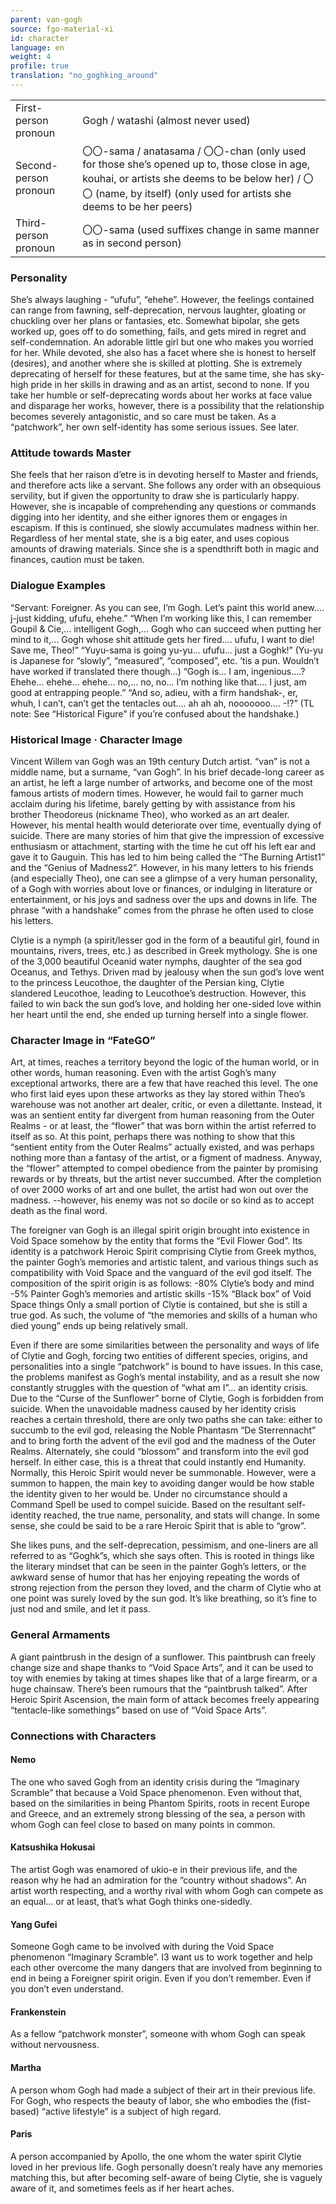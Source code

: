 ```yaml
---
parent: van-gogh
source: fgo-material-xi
id: character
language: en
weight: 4
profile: true
translation: "no_goghking_around"
---
```


<table>
  <tr><td>First-person pronoun</td><td>Gogh / watashi (almost never used)</td></tr>
  <tr><td>Second-person pronoun</td><td>〇〇-sama / anatasama / 〇〇-chan (only used for those she’s opened up to, those close in age, kouhai, or artists she deems to be below her) / 〇〇 (name, by itself) (only used for artists she deems to be her peers)</td></tr>
  <tr><td>Third-person pronoun</td><td>〇〇-sama (used suffixes change in same manner as in second person)</td></tr>
</table>

### Personality

She’s always laughing - “ufufu”, “ehehe”. However, the feelings contained can range from fawning, self-deprecation, nervous laughter, gloating or chuckling over her plans or fantasies, etc.
Somewhat bipolar, she gets worked up, goes off to do something, fails, and gets mired in regret and self-condemnation. An adorable little girl but one who makes you worried for her.
While devoted, she also has a facet where she is honest to herself (desires), and another where she is skilled at plotting.
She is extremely deprecating of herself for these features, but at the same time, she has sky-high pride in her skills in drawing and as an artist, second to none.
If you take her humble or self-deprecating words about her works at face value and disparage her works, however, there is a possibility that the relationship becomes severely antagonistic, and so care must be taken. As a “patchwork”, her own self-identity has some serious issues. See later.

### Attitude towards Master

She feels that her raison d’etre is in devoting herself to Master and friends, and therefore acts like a servant. She follows any order with an obsequious servility, but if given the opportunity to draw she is particularly happy. However, she is incapable of comprehending any questions or commands digging into her identity, and she either ignores them or engages in escapism. If this is continued, she slowly accumulates madness within her. Regardless of her mental state, she is a big eater, and uses copious amounts of drawing materials. Since she is a spendthrift both in magic and finances, caution must be taken.

### Dialogue Examples

“Servant: Foreigner. As you can see, I’m Gogh. Let’s paint this world anew…. j-just kidding, ufufu, ehehe.”
“When I’m working like this, I can remember Goupil & Cie,… intelligent Gogh,… Gogh who can succeed when putting her mind to it,… Gogh whose shit attitude gets her fired…. ufufu, I want to die! Save me, Theo!”
“Yuyu-sama is going yu-yu… ufufu… just a Goghk!” (Yu-yu is Japanese for “slowly”, “measured”, “composed”, etc. ’tis a pun. Wouldn’t have worked if translated there though…)
“Gogh is… I am, ingenious….? Ehehe… ehehe… ehehe… no,… no, no… I’m nothing like that…. I just, am good at entrapping people.”
“And so, adieu, with a firm handshak-, er, whuh, I can’t, can’t get the tentacles out…. ah ah ah, nooooooo…. -!?” (TL note: See “Historical Figure” if you’re confused about the handshake.)

### Historical Image · Character Image

Vincent Willem van Gogh was an 19th century Dutch artist. “van” is not a middle name, but a surname, “van Gogh”. In his brief decade-long career as an artist, he left a large number of artworks, and become one of the most famous artists of modern times. However, he would fail to garner much acclaim during his lifetime, barely getting by with assistance from his brother Theodoreus (nickname Theo), who worked as an art dealer. However, his mental health would deteriorate over time, eventually dying of suicide.
There are many stories of him that give the impression of excessive enthusiasm or attachment, starting with the time he cut off his left ear and gave it to Gauguin. This has led to him being called the “The Burning Artist1” and the “Genius of Madness2”. However, in his many letters to his friends (and especially Theo), one can see a glimpse of a very human personality, of a Gogh with worries about love or finances, or indulging in literature or entertainment, or his joys and sadness over the ups and downs in life.
The phrase “with a handshake” comes from the phrase he often used to close his letters.

Clytie is a nymph (a spirit/lesser god in the form of a beautiful girl, found in mountains, rivers, trees, etc.) as described in Greek mythology.
She is one of the 3,000 beautiful Oceanid water nymphs, daughter of the sea god Oceanus, and Tethys. Driven mad by jealousy when the sun god’s love went to the princess Leucothoe, the daughter of the Persian king, Clytie slandered Leucothoe, leading to Leucothoe’s destruction.
However, this failed to win back the sun god’s love, and holding her one-sided love within her heart until the end, she ended up turning herself into a single flower.

### Character Image in “FateGO”

Art, at times, reaches a territory beyond the logic of the human world, or in other words, human reasoning. Even with the artist Gogh’s many exceptional artworks, there are a few that have reached this level. The one who first laid eyes upon these artworks as they lay stored within Theo’s warehouse was not another art dealer, critic, or even a dilettante. Instead, it was an sentient entity far divergent from human reasoning from the Outer Realms - or at least, the “flower” that was born within the artist referred to itself as so. At this point, perhaps there was nothing to show that this “sentient entity from the Outer Realms” actually existed, and was perhaps nothing more than a fantasy of the artist, or a figment of madness.
Anyway, the “flower” attempted to compel obedience from the painter by promising rewards or by threats, but the artist never succumbed. After the completion of over 2000 works of art and one bullet, the artist had won out over the madness.
--however, his enemy was not so docile or so kind as to accept death as the final word.

The foreigner van Gogh is an illegal spirit origin brought into existence in Void Space somehow by the entity that forms the “Evil Flower God”. Its identity is a patchwork Heroic Spirit comprising Clytie from Greek mythos, the painter Gogh’s memories and artistic talent, and various things such as compatibility with Void Space and the vanguard of the evil god itself.
The composition of the spirit origin is as follows:
-80% Clytie’s body and mind
-5% Painter Gogh’s memories and artistic skills
-15% “Black box” of Void Space things
Only a small portion of Clytie is contained, but she is still a true god. As such, the volume of “the memories and skills of a human who died young” ends up being relatively small.

Even if there are some similarities between the personality and ways of life of Clytie and Gogh, forcing two entities of different species, origins, and personalities into a single “patchwork” is bound to have issues. In this case, the problems manifest as Gogh’s mental instability, and as a result she now constantly struggles with the question of “what am I”… an identity crisis.
Due to the “Curse of the Sunflower” borne of Clytie, Gogh is forbidden from suicide. When the unavoidable madness caused by her identity crisis reaches a certain threshold, there are only two paths she can take: either to succumb to the evil god, releasing the Noble Phantasm “De Sterrennacht” and to bring forth the advent of the evil god and the madness of the Outer Realms. Alternately, she could “blossom” and transform into the evil god herself. In either case, this is a threat that could instantly end Humanity.
Normally, this Heroic Spirit would never be summonable. However, were a summon to happen, the main key to avoiding danger would be how stable the identity given to her would be. Under no circumstance should a Command Spell be used to compel suicide.
Based on the resultant self-identity reached, the true name, personality, and stats will change. In some sense, she could be said to be a rare Heroic Spirit that is able to “grow”.

She likes puns, and the self-deprecation, pessimism, and one-liners are all referred to as “Goghk”s, which she says often. This is rooted in things like the literary mindset that can be seen in the painter Gogh’s letters, or the awkward sense of humor that has her enjoying repeating the words of strong rejection from the person they loved, and the charm of Clytie who at one point was surely loved by the sun god. It’s like breathing, so it’s fine to just nod and smile, and let it pass.

### General Armaments

A giant paintbrush in the design of a sunflower.
This paintbrush can freely change size and shape thanks to “Void Space Arts”, and it can be used to toy with enemies by taking at times shapes like that of a large firearm, or a huge chainsaw.
There’s been rumours that the “paintbrush talked”.
After Heroic Spirit Ascension, the main form of attack becomes freely appearing “tentacle-like somethings” based on use of “Void Space Arts”.

### Connections with Characters

#### Nemo

The one who saved Gogh from an identity crisis during the “Imaginary Scramble” that because a Void Space phenomenon. Even without that, based on the similarities in being Phantom Spirits, roots in recent Europe and Greece, and an extremely strong blessing of the sea, a person with whom Gogh can feel close to based on many points in common.

#### Katsushika Hokusai

The artist Gogh was enamored of ukio-e in their previous life, and the reason why he had an admiration for the “country without shadows”.
An artist worth respecting, and a worthy rival with whom Gogh can compete as an equal… or at least, that’s what Gogh thinks one-sidedly.

#### Yang Gufei

Someone Gogh came to be involved with during the Void Space phenomenon “Imaginary Scramble”.
I3 want us to work together and help each other overcome the many dangers that are involved from beginning to end in being a Foreigner spirit origin. Even if you don’t remember. Even if you don’t even understand.

#### Frankenstein

As a fellow “patchwork monster”, someone with whom Gogh can speak without nervousness.

#### Martha

A person whom Gogh had made a subject of their art in their previous life.
For Gogh, who respects the beauty of labor, she who embodies the (fist-based) “active lifestyle” is a subject of high regard.

#### Paris

A person accompanied by Apollo, the one whom the water spirit Clytie loved in her previous life. Gogh personally doesn’t realy have any memories matching this, but after becoming self-aware of being Clytie, she is vaguely aware of it, and sometimes feels as if her heart aches.
